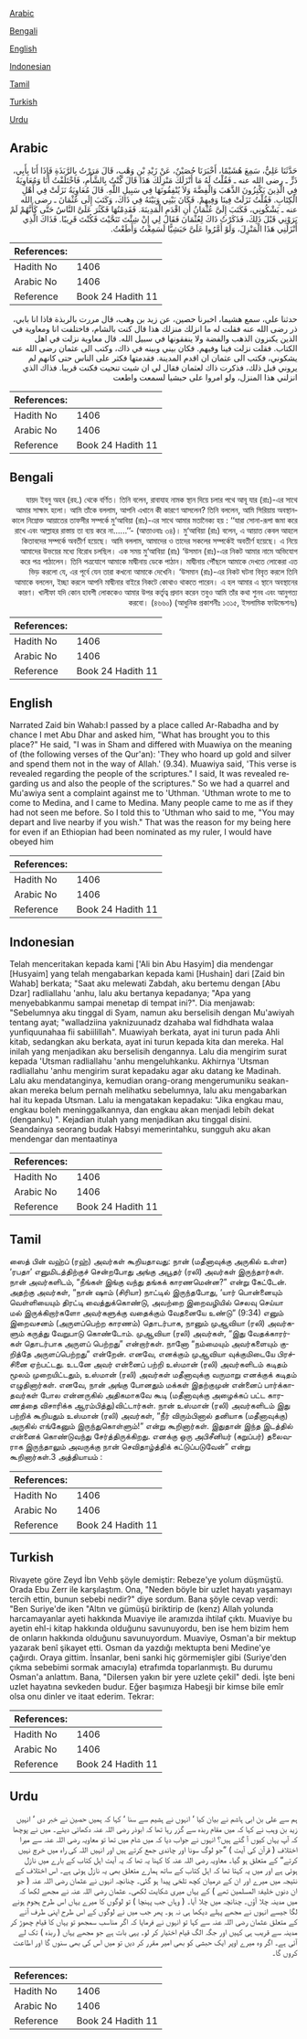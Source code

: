[Arabic](#arabic)

[Bengali](#bengali)

[English](#english)

[Indonesian](#indonesian)

[Tamil](#tamil)

[Turkish](#turkish)

[Urdu](#urdu)

## Arabic


<div dir="rtl" lang="ar" style={{fontSize:'larger',backgroundColor:'#f8f9fa',padding:20}}>
حَدَّثَنَا عَلِيٌّ، سَمِعَ هُشَيْمًا، أَخْبَرَنَا حُصَيْنٌ، عَنْ زَيْدِ بْنِ وَهْبٍ، قَالَ مَرَرْتُ بِالرَّبَذَةِ فَإِذَا أَنَا بِأَبِي، ذَرٍّ ـ رضى الله عنه ـ فَقُلْتُ لَهُ مَا أَنْزَلَكَ مَنْزِلَكَ هَذَا قَالَ كُنْتُ بِالشَّأْمِ، فَاخْتَلَفْتُ أَنَا وَمُعَاوِيَةُ فِي الَّذِينَ يَكْنِزُونَ الذَّهَبَ وَالْفِضَّةَ وَلاَ يُنْفِقُونَهَا فِي سَبِيلِ اللَّهِ‏.‏ قَالَ مُعَاوِيَةُ نَزَلَتْ فِي أَهْلِ الْكِتَابِ‏.‏ فَقُلْتُ نَزَلَتْ فِينَا وَفِيهِمْ‏.‏ فَكَانَ بَيْنِي وَبَيْنَهُ فِي ذَاكَ، وَكَتَبَ إِلَى عُثْمَانَ ـ رضى الله عنه ـ يَشْكُونِي، فَكَتَبَ إِلَىَّ عُثْمَانُ أَنِ اقْدَمِ الْمَدِينَةَ‏.‏ فَقَدِمْتُهَا فَكَثُرَ عَلَىَّ النَّاسُ حَتَّى كَأَنَّهُمْ لَمْ يَرَوْنِي قَبْلَ ذَلِكَ، فَذَكَرْتُ ذَاكَ لِعُثْمَانَ فَقَالَ لِي إِنْ شِئْتَ تَنَحَّيْتَ فَكُنْتَ قَرِيبًا‏.‏ فَذَاكَ الَّذِي أَنْزَلَنِي هَذَا الْمَنْزِلَ، وَلَوْ أَمَّرُوا عَلَىَّ حَبَشِيًّا لَسَمِعْتُ وَأَطَعْتُ‏.‏
</div>
<div style={{backgroundColor:'#f8f9fa',padding:20, marginBottom: 10}}><table> <thead> <tr> <th>References:</th> <th></th> </tr> </thead> <tbody><tr><td>Hadith No</td><td>1406</td></tr><tr><td>Arabic No</td><td>1406</td></tr><tr><td>Reference</td><td>Book 24 Hadith 11</td></tr></tbody></table></div>


<div dir="rtl" lang="ar" style={{fontSize:'larger',backgroundColor:'#f8f9fa',padding:20}}>
حدثنا علي، سمع هشيما، اخبرنا حصين، عن زيد بن وهب، قال مررت بالربذة فاذا انا بابي، ذر رضى الله عنه فقلت له ما انزلك منزلك هذا قال كنت بالشام، فاختلفت انا ومعاوية في الذين يكنزون الذهب والفضة ولا ينفقونها في سبيل الله. قال معاوية نزلت في اهل الكتاب. فقلت نزلت فينا وفيهم. فكان بيني وبينه في ذاك، وكتب الى عثمان رضى الله عنه يشكوني، فكتب الى عثمان ان اقدم المدينة. فقدمتها فكثر على الناس حتى كانهم لم يروني قبل ذلك، فذكرت ذاك لعثمان فقال لي ان شيت تنحيت فكنت قريبا. فذاك الذي انزلني هذا المنزل، ولو امروا على حبشيا لسمعت واطعت
</div>
<div style={{backgroundColor:'#f8f9fa',padding:20, marginBottom: 10}}><table> <thead> <tr> <th>References:</th> <th></th> </tr> </thead> <tbody><tr><td>Hadith No</td><td>1406</td></tr><tr><td>Arabic No</td><td>1406</td></tr><tr><td>Reference</td><td>Book 24 Hadith 11</td></tr></tbody></table></div>

## Bengali


<div dir="rtl" lang="bn" style={{fontSize:'larger',backgroundColor:'#f8f9fa',padding:20}}>
যায়দ ইবনু অহব (রহ.) থেকে বর্ণিত। তিনি বলেন, রাবাযাহ নামক স্থান দিয়ে চলার পথে আবূ যার (রাঃ)-এর সাথে আমার সাক্ষাৎ হলো। আমি তাঁকে বললাম, আপনি এখানে কী কারণে আসলেন? তিনি বললেন, আমি সিরিয়ায় অবস্থানকালে নিম্নোক্ত আয়াতের তাফসীর সম্পর্কে মু‘আবিয়া (রাঃ)-এর সাথে আমার মতানৈক্য হয় : ‘‘যারা সোনা-রূপা জমা করে রাখে এবং আল্লাহর রাস্তায় তা ব্যয় করে না......’’- (আত্তাওবাঃ ৩৪)। মু‘আবিয়া (রাঃ) বলেন, এ আয়াত কেবল আহলে কিতাবদের সম্পর্কে অবতীর্ণ হয়েছে। আমি বললাম, আমাদের ও তাদের সকলের সম্পর্কেই অবতীর্ণ হয়েছে। এ নিয়ে আমাদের উভয়ের মধ্যে বিরোধ চলছিল। এক সময় মু‘আবিয়া (রাঃ) ‘উসমান (রাঃ)-এর নিকট আমার নামে অভিযোগ করে পত্র পাঠালেন। তিনি পত্রযোগে আমাকে মাদ্বীনায় ডেকে পাঠান। মাদ্বীনায় পৌঁছলে আমাকে দেখতে লোকেরা এত ভিড় করলো যে, এর পূর্বে যেন তারা কখনো আমাকে দেখেনি। ‘উসমান (রাঃ)-এর নিকট ঘটনা বিবৃত করলে তিনি আমাকে বললেন, ইচ্ছা করলে আপনি মাদ্বীনার বাইরে নিকটে কোথাও থাকতে পারেন। এ হল আমার এ স্থানে অবস্থানের কারণ। খালীফা যদি কোন হাবশী লোককেও আমার উপর কর্তৃত্ব প্রদান করেন তবুও আমি তাঁর কথা শুনব এবং আনুগত্য করবো। (৪৬৬০) (আধুনিক প্রকাশনীঃ ১৩১৫, ইসলামিক ফাউন্ডেশনঃ)
</div>
<div style={{backgroundColor:'#f8f9fa',padding:20, marginBottom: 10}}><table> <thead> <tr> <th>References:</th> <th></th> </tr> </thead> <tbody><tr><td>Hadith No</td><td>1406</td></tr><tr><td>Arabic No</td><td>1406</td></tr><tr><td>Reference</td><td>Book 24 Hadith 11</td></tr></tbody></table></div>

## English


<div dir="ltr" lang="en" style={{fontSize:'larger',backgroundColor:'#f8f9fa',padding:20}}>
Narrated Zaid bin Wahab:I passed by a place called Ar-Rabadha and by chance I met Abu Dhar and asked him, "What has brought you to this place?" He said, "I was in Sham and differed with Muawiya on the meaning of (the following verses of the Qur'an): 'They who hoard up gold and silver and spend them not in the way of Allah.' (9.34). Muawiya said, 'This verse is revealed regarding the people of the scriptures." I said, It was revealed regarding us and also the people of the scriptures." So we had a quarrel and Mu'awiya sent a complaint against me to 'Uthman. 'Uthman wrote to me to come to Medina, and I came to Medina. Many people came to me as if they had not seen me before. So I told this to 'Uthman who said to me, "You may depart and live nearby if you wish." That was the reason for my being here for even if an Ethiopian had been nominated as my ruler, I would have obeyed him
</div>
<div style={{backgroundColor:'#f8f9fa',padding:20, marginBottom: 10}}><table> <thead> <tr> <th>References:</th> <th></th> </tr> </thead> <tbody><tr><td>Hadith No</td><td>1406</td></tr><tr><td>Arabic No</td><td>1406</td></tr><tr><td>Reference</td><td>Book 24 Hadith 11</td></tr></tbody></table></div>

## Indonesian


<div dir="ltr" lang="id" style={{fontSize:'larger',backgroundColor:'#f8f9fa',padding:20}}>
Telah menceritakan kepada kami ['Ali bin Abu Hasyim] dia mendengar [Husyaim] yang telah mengabarkan kepada kami [Hushain] dari [Zaid bin Wahab] berkata; "Saat aku melewati Zabdah, aku bertemu dengan [Abu Dzar] radliallahu 'anhu, lalu aku bertanya kepadanya; "Apa yang menyebabkanmu sampai menetap di tempat ini?". Dia menjawab: "Sebelumnya aku tinggal di Syam, namun aku berselisih dengan Mu'awiyah tentang ayat; "walladziina yaknizuunadz dzahaba wal fidhdhata walaa yunfiquunahaa fii sabiilillah". Muawiyah berkata, ayat ini turun pada Ahli kitab, sedangkan aku berkata, ayat ini turun kepada kita dan mereka. Hal inilah yang menjadikan aku berselisih dengannya. Lalu dia mengirim surat kepada 'Utsman radliallahu 'anhu mengeluhkanku. Akhirnya 'Utsman radliallahu 'anhu mengirim surat kepadaku agar aku datang ke Madinah. Lalu aku mendatanginya, kemudian orang-orang mengerumuniku seakan-akan mereka belum pernah melihatku sebelumnya, lalu aku mengabarkan hal itu kepada Utsman. Lalu ia mengatakan kepadaku: "Jika engkau mau, engkau boleh meninggalkannya, dan engkau akan menjadi lebih dekat (denganku) ". Kejadian itulah yang menjadikan aku tinggal disini. Seandainya seorang budak Habsyi memerintahku, sungguh aku akan mendengar dan mentaatinya
</div>
<div style={{backgroundColor:'#f8f9fa',padding:20, marginBottom: 10}}><table> <thead> <tr> <th>References:</th> <th></th> </tr> </thead> <tbody><tr><td>Hadith No</td><td>1406</td></tr><tr><td>Arabic No</td><td>1406</td></tr><tr><td>Reference</td><td>Book 24 Hadith 11</td></tr></tbody></table></div>

## Tamil


<div dir="ltr" lang="ta" style={{fontSize:'larger',backgroundColor:'#f8f9fa',padding:20}}>
ஸைத் பின் வஹ்ப் (ரஹ்) அவர்கள் கூறியதாவது: நான் (மதீனாவுக்கு அருகில் உள்ள) ‘ரபதா’ எனுமிடத்திற்குச் சென்றபோது அங்கு அபூதர் (ரலி) அவர்கள் இருந்தார்கள். நான் அவர்களிடம், “நீங்கள் இங்கு வந்து தங்கக் காரணமென்ன?” என்று கேட்டேன். அதற்கு அவர்கள், “நான் ஷாம் (சிரியா) நாட்டில் இருந்தபோது, ‘யார் பொன்னையும் வெள்ளியையும் திரட்டி வைத்துக்கொண்டு, அவற்றை இறைவழியில் செலவு செய்யா மல் இருக்கிறார்களோ அவர்களுக்கு வதைக்கும் வேதனையே உண்டு” (9:34) எனும் இறைவசனம் (அருளப்பெற்ற காரணம்) தொடர்பாக, நானும் முஆவியா (ரலி) அவர்களும் கருத்து வேறுபாடு கொண்டோம். முஆவியா (ரலி) அவர்கள், “இது வேதக்காரர்கள் தொடர்பாக அருளப் பெற்றது” என்றார்கள். நானோ “நம்மையும் அவர்களையும் குறித்தே அருளப்பெற்றது” என்றேன். எனவே, எனக்கும் முஆவியா வுக்குமிடையே பிரச்சினை ஏற்பட்டது. உடனே அவர் என்னைப் பற்றி உஸ்மான் (ரலி) அவர்களிடம் கடிதம் மூலம் முறையிட்டதும், உஸ்மான் (ரலி) அவர்கள் மதீனாவுக்கு வருமாறு எனக்குக் கடிதம் எழுதினார்கள். எனவே, நான் அங்கு போனதும் மக்கள் இதற்குமுன் என்னைப் பார்க்காதவர்கள் போல என்னருகில் அதிகமாகவே கூடி (மதீனாவுக்கு அழைக்கப் பட்ட காரணத்தை விசாரிக்க ஆரம்பித்து)விட்டார்கள். நான் உஸ்மான் (ரலி) அவர்களிடம் இது பற்றிக் கூறியதும் உஸ்மான் (ரலி) அவர்கள், “நீர் விரும்பினால் தனியாக (மதீனாவுக்கு) அருகில் எங்கேனும் இருந்துகொள்ளும்!” என்று கூறினார்கள். இதுதான் இந்த இடத்தில் என்னைக் கொண்டுவந்து சேர்த்திருக்கிறது. எனக்கு ஒரு அபிசீனியர் (கறுப்பர்) தலைவராக இருந்தாலும் அவருக்கு நான் செவிதாழ்த்திக் கட்டுப்படுவேன்” என்று கூறினார்கள்.3 அத்தியாயம் :
</div>
<div style={{backgroundColor:'#f8f9fa',padding:20, marginBottom: 10}}><table> <thead> <tr> <th>References:</th> <th></th> </tr> </thead> <tbody><tr><td>Hadith No</td><td>1406</td></tr><tr><td>Arabic No</td><td>1406</td></tr><tr><td>Reference</td><td>Book 24 Hadith 11</td></tr></tbody></table></div>

## Turkish


<div dir="ltr" lang="tr" style={{fontSize:'larger',backgroundColor:'#f8f9fa',padding:20}}>
Rivayete göre Zeyd İbn Vehb şöyle demiştir: Rebeze'ye yolum düşmüştü. Orada Ebu Zerr ile karşılaştım. Ona, "Neden böyle bir uzlet hayatı yaşamayı tercih ettin, bunun sebebi nedir?" diye sordum. Bana şöyle cevap verdi: "Ben Suriye'de iken "Altın ve gümüşü biriktirip de (kenz) Allah yolunda harcamayanlar ayeti hakkında Muaviye ile aramızda ihtilaf çıktı. Muaviye bu ayetin ehl-i kitap hakkında olduğunu savunuyordu, ben ise hem bizim hem de onların hakkında olduğunu savunuyordum. Muaviye, Osman'a bir mektup yazarak benî şikayet etti. Osman da yazdığı mektupta beni Medine'ye çağırdı. Oraya gittim. İnsanlar, beni sanki hiç görmemişler gibi (Suriye'den çıkma sebebimi sormak amacıyla) etrafımda toparlanmıştı. Bu durumu Osman'a anlattım. Bana, "Dilersen yakın bir yere uzlete çekil" dedi. İşte beni uzlet hayatına sevkeden budur. Eğer başımıza Habeşji bir kimse bile emîr olsa onu dinler ve itaat ederim. Tekrar:
</div>
<div style={{backgroundColor:'#f8f9fa',padding:20, marginBottom: 10}}><table> <thead> <tr> <th>References:</th> <th></th> </tr> </thead> <tbody><tr><td>Hadith No</td><td>1406</td></tr><tr><td>Arabic No</td><td>1406</td></tr><tr><td>Reference</td><td>Book 24 Hadith 11</td></tr></tbody></table></div>

## Urdu


<div dir="rtl" lang="ur" style={{fontSize:'larger',backgroundColor:'#f8f9fa',padding:20}}>
ہم سے علی بن ابی ہاشم نے بیان کیا ‘ انہوں نے ہشیم سے سنا ‘ کہا کہ ہمیں حصین نے خبر دی ‘ انہیں زید بن وہب نے کہا کہ میں مقام ربذہ سے گزر رہا تھا کہ ابوذر رضی اللہ عنہ دکھائی دیئے۔ میں نے پوچھا کہ آپ یہاں کیوں آ گئے ہیں؟ انہوں نے جواب دیا کہ میں شام میں تھا تو معاویہ رضی اللہ عنہ سے میرا اختلاف ( قرآن کی آیت ) ”جو لوگ سونا اور چاندی جمع کرتے ہیں اور انہیں اللہ کی راہ میں خرچ نہیں کرتے“ کے متعلق ہو گیا۔ معاویہ رضی اللہ عنہ کا کہنا یہ تھا کہ یہ آیت اہل کتاب کے بارے میں نازل ہوئی ہے اور میں یہ کہتا تھا کہ اہل کتاب کے ساتھ ہمارے متعلق بھی یہ نازل ہوئی ہے۔ اس اختلاف کے نتیجہ میں میرے اور ان کے درمیان کچھ تلخی پیدا ہو گئی۔ چنانچہ انہوں نے عثمان رضی اللہ عنہ ( جو ان دنوں خلیفۃ المسلمین تھے ) کے یہاں میری شکایت لکھی۔ عثمان رضی اللہ عنہ نے مجھے لکھا کہ میں مدینہ چلا آؤں۔ چنانچہ میں چلا آیا۔ ( وہاں جب پہنچا ) تو لوگوں کا میرے یہاں اس طرح ہجوم ہونے لگا جیسے انہوں نے مجھے پہلے دیکھا ہی نہ ہو۔ پھر جب میں نے لوگوں کے اس طرح اپنی طرف آنے کے متعلق عثمان رضی اللہ عنہ سے کہا تو انہوں نے فرمایا کہ اگر مناسب سمجھو تو یہاں کا قیام چھوڑ کر مدینہ سے قریب ہی کہیں اور جگہ الگ قیام اختیار کر لو۔ یہی بات ہے جو مجھے یہاں ( ربذہ ) تک لے آئی ہے۔ اگر وہ میرے اوپر ایک حبشی کو بھی امیر مقرر کر دیں تو میں اس کی بھی سنوں گا اور اطاعت کروں گا۔
</div>
<div style={{backgroundColor:'#f8f9fa',padding:20, marginBottom: 10}}><table> <thead> <tr> <th>References:</th> <th></th> </tr> </thead> <tbody><tr><td>Hadith No</td><td>1406</td></tr><tr><td>Arabic No</td><td>1406</td></tr><tr><td>Reference</td><td>Book 24 Hadith 11</td></tr></tbody></table></div>